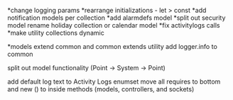 *change logging params
*rearrange initializations - let > const
*add notification models per collection
*add alarmdefs model
*split out security model
rename holiday collection or calendar model
*fix activitylogs calls
*make utility collections dynamic

*models extend common and common extends utility
    add logger.info to common

split out model functionality (Point -> System -> Point)

add default log text to Activity Logs enumset
move all requires to bottom and new () to inside methods (models, controllers, and sockets)
